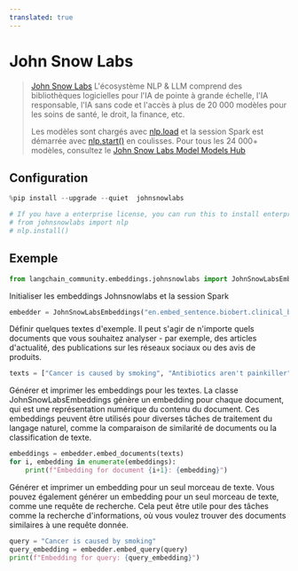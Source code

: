 ```yaml
---
translated: true
---
```


# John Snow Labs

>[John Snow Labs](https://nlp.johnsnowlabs.com/) L'écosystème NLP & LLM comprend des bibliothèques logicielles pour l'IA de pointe à grande échelle, l'IA responsable, l'IA sans code et l'accès à plus de 20 000 modèles pour les soins de santé, le droit, la finance, etc.
>
>Les modèles sont chargés avec [nlp.load](https://nlp.johnsnowlabs.com/docs/en/jsl/load_api) et la session Spark est démarrée avec [nlp.start()](https://nlp.johnsnowlabs.com/docs/en/jsl/start-a-sparksession) en coulisses.
>Pour tous les 24 000+ modèles, consultez le [John Snow Labs Model Models Hub](https://nlp.johnsnowlabs.com/models)

## Configuration

```python
%pip install --upgrade --quiet  johnsnowlabs
```

```python
# If you have a enterprise license, you can run this to install enterprise features
# from johnsnowlabs import nlp
# nlp.install()
```

## Exemple

```python
from langchain_community.embeddings.johnsnowlabs import JohnSnowLabsEmbeddings
```

Initialiser les embeddings Johnsnowlabs et la session Spark

```python
embedder = JohnSnowLabsEmbeddings("en.embed_sentence.biobert.clinical_base_cased")
```

Définir quelques textes d'exemple. Il peut s'agir de n'importe quels documents que vous souhaitez analyser - par exemple, des articles d'actualité, des publications sur les réseaux sociaux ou des avis de produits.

```python
texts = ["Cancer is caused by smoking", "Antibiotics aren't painkiller"]
```

Générer et imprimer les embeddings pour les textes. La classe JohnSnowLabsEmbeddings génère un embedding pour chaque document, qui est une représentation numérique du contenu du document. Ces embeddings peuvent être utilisés pour diverses tâches de traitement du langage naturel, comme la comparaison de similarité de documents ou la classification de texte.

```python
embeddings = embedder.embed_documents(texts)
for i, embedding in enumerate(embeddings):
    print(f"Embedding for document {i+1}: {embedding}")
```

Générer et imprimer un embedding pour un seul morceau de texte. Vous pouvez également générer un embedding pour un seul morceau de texte, comme une requête de recherche. Cela peut être utile pour des tâches comme la recherche d'informations, où vous voulez trouver des documents similaires à une requête donnée.

```python
query = "Cancer is caused by smoking"
query_embedding = embedder.embed_query(query)
print(f"Embedding for query: {query_embedding}")
```
